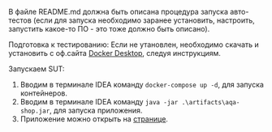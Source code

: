 В файле README.md должна быть описана процедура запуска авто-тестов (если для запуска необходимо заранее установить, настроить, запустить какое-то ПО - это тоже должно быть описано).

Подготовка к тестированию:
Если не утановлен, необходимо скачать и установить с оф.сайта [Docker Desktop](https://www.docker.com/products/docker-desktop), следуя инструкциям.

Запускаем SUT:
1. Вводим в терминале IDEA команду `docker-compose up -d`, для запуска контейнеров.
2. Вводим в терминале IDEA команду `java -jar .\artifacts\aqa-shop.jar`, для запуска приложения.
3. Приложение можно открыть на [странице](http://localhost:8080).
